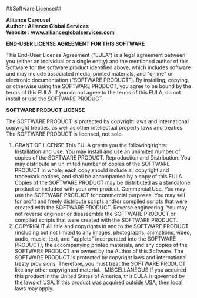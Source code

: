 ##Software License##

**Alliance Carousel**
<br>
**Author : Alliance Global Services**
<br>
**Website : www.allianceglobalservices.com**



**END-USER LICENSE AGREEMENT FOR THIS SOFTWARE**

This End-User License Agreement ("EULA") is a legal agreement between you (either an individual or a single entity) and the mentioned author of this Software for the software product identified above, which includes software and may include associated media, printed materials, and "online" or electronic documentation ("SOFTWARE PRODUCT"). By installing, copying, or otherwise using the SOFTWARE PRODUCT, you agree to be bound by the terms of this EULA. If you do not agree to the terms of this EULA, do not install or use the SOFTWARE PRODUCT.



**SOFTWARE PRODUCT LICENSE**

The SOFTWARE PRODUCT is protected by copyright laws and international copyright treaties, as well as other intellectual property laws and treaties. The SOFTWARE PRODUCT is licensed, not sold.

1. GRANT OF LICENSE
This EULA grants you the following rights:
Installation and Use. You may install and use an unlimited number of copies of the SOFTWARE PRODUCT.
Reproduction and Distribution. You may distribute an unlimited number of copies of the SOFTWARE PRODUCT in whole; each copy should include all copyright and trademark notices, and shall be accompanied by a copy of this EULA. Copies of the SOFTWARE PRODUCT may be distributed as a standalone product or included with your own product.
Commercial Use. You may use the SOFTWARE PRODUCT for commercial purposes. You may sell for profit and freely distribute scripts and/or compiled scripts that were created with the SOFTWARE PRODUCT.
Reverse engineering. You may not reverse engineer or disassemble the SOFTWARE PRODUCT or compiled scripts that were created with the SOFTWARE PRODUCT.
2. COPYRIGHT
All title and copyrights in and to the SOFTWARE PRODUCT (including but not limited to any images, photographs, animations, video, audio, music, text, and "applets" incorporated into the SOFTWARE PRODUCT), the accompanying printed materials, and any copies of the SOFTWARE PRODUCT are owned by the Author of this Software. The SOFTWARE PRODUCT is protected by copyright laws and international treaty provisions. Therefore, you must treat the SOFTWARE PRODUCT like any other copyrighted material.
 
MISCELLANEOUS
If you acquired this product in the United States of America, this EULA is governed by the laws of USA. If this product was acquired outside USA, then local laws may apply.